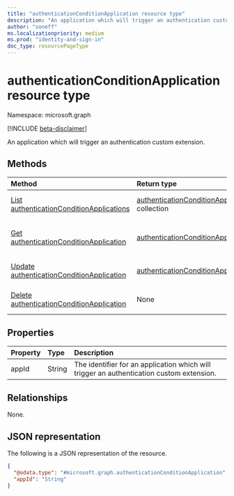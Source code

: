 ```yaml
---
title: "authenticationConditionApplication resource type"
description: "An application which will trigger an authentication custom extension."
author: "soneff"
ms.localizationpriority: medium
ms.prod: "identity-and-sign-in"
doc_type: resourcePageType
---
```


# authenticationConditionApplication resource type

Namespace: microsoft.graph

[!INCLUDE [beta-disclaimer](../../includes/beta-disclaimer.md)]

An application which will trigger an authentication custom extension.

## Methods
|Method|Return type|Description|
|:---|:---|:---|
|[List authenticationConditionApplications](../api/authenticationconditionapplication-list.md)|[authenticationConditionApplication](../resources/authenticationconditionapplication.md) collection|Get a list of the [authenticationConditionApplication](../resources/authenticationconditionapplication.md) objects and their properties.|
|[Get authenticationConditionApplication](../api/authenticationconditionapplication-get.md)|[authenticationConditionApplication](../resources/authenticationconditionapplication.md)|Read the properties and relationships of an [authenticationConditionApplication](../resources/authenticationconditionapplication.md) object.|
|[Update authenticationConditionApplication](../api/authenticationconditionapplication-update.md)|[authenticationConditionApplication](../resources/authenticationconditionapplication.md)|Update the properties of an [authenticationConditionApplication](../resources/authenticationconditionapplication.md) object.|
|[Delete authenticationConditionApplication](../api/authenticationconditionapplication-delete.md)|None|Deletes an [authenticationConditionApplication](../resources/authenticationconditionapplication.md) object.|

## Properties
|Property|Type|Description|
|:---|:---|:---|
|appId|String|The identifier for an application which will trigger an authentication custom extension.|

## Relationships
None.

## JSON representation
The following is a JSON representation of the resource.
<!-- {
  "blockType": "resource",
  "keyProperty": "id",
  "@odata.type": "microsoft.graph.authenticationConditionApplication",
  "openType": false
}
-->
``` json
{
  "@odata.type": "#microsoft.graph.authenticationConditionApplication",
  "appId": "String"
}
```

